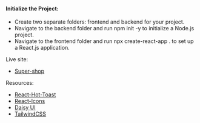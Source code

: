 
####  Initialize the Project:
- Create two separate folders: frontend and backend for your project.
- Navigate to the backend folder and run npm init -y to initialize a Node.js project.
- Navigate to the frontend folder and run npx create-react-app . to set up a React.js application.

Live site:

- [Super-shop](https://super-shop-6acda.web.app/)

Resources:

- [React-Hot-Toast](https://react-hot-toast.com/)
- [React-Icons](https://react-icons.github.io/react-icons/)
- [Daisy UI](https://daisyui.com/)
- [TailwindCSS](https://tailwindcss.com/)